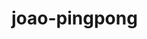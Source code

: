 # joao-pingpong 
<!DOCTYPE html> 
<html lang="en"> 
  <head> 
    <script src="https://cdnjs.cloudflare.com/ajax/libs/p5.js/1.9.2/p5.js"></script> 
    <script src="https://cdnjs.cloudflare.com/ajax/libs/p5.js/1.9.2/addons/p5.sound.min.js"></script> 
    <link rel="stylesheet" type="text/css" href="style.css"> 
    <meta charset="utf-8" /> 
  
  </head> 
  <body> 
    <main> 
    </main> 
    <script src="sketch.js"></script> 
  </body> 
</html> 

